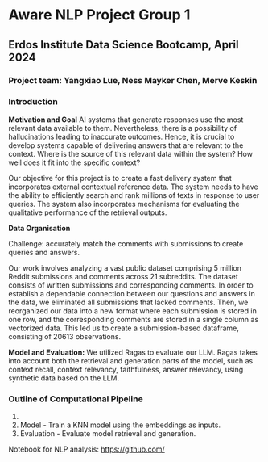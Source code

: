 # Aware NLP Project Group 1
## Erdos Institute Data Science Bootcamp, April 2024

### Project team: Yangxiao Lue, Ness Mayker Chen, Merve Keskin

### Introduction

**Motivation and Goal**
AI systems that generate responses use the most relevant data available to them. Nevertheless, there is a possibility of hallucinations leading to inaccurate outcomes. Hence, it is crucial to develop systems capable of delivering answers that are relevant to the context. Where is the source of this relevant data within the system? How well does it fit into the specific context?

Our objective for this project is to create a fast delivery system that incorporates external contextual reference data. The system needs to have the ability to efficiently search and rank millions of texts in response to user queries. The system also incorporates mechanisms for evaluating the qualitative performance of the retrieval outputs.

**Data Organisation**

Challenge: accurately match the comments with submissions to create queries and answers.

Our work involves analyzing a vast public dataset comprising 5 million Reddit submissions and comments across 21 subreddits. The dataset consists of written submissions and corresponding comments. In order to establish a dependable connection between our questions and answers in the data, we eliminated all submissions that lacked comments. Then, we reorganized our data into a new format where each submission is stored in one row, and the corresponding comments are stored in a single column as vectorized data. This led us to create a submission-based dataframe, consisting of 20613 observations.

**Model and Evaluation:**
We utilized Ragas to evaluate our LLM. Ragas takes into account both the retrieval and generation parts of the model, such as context recall, context relevancy, faithfulness, answer relevancy, using synthetic data based on the LLM.

### Outline of Computational Pipeline

1. 
2. Model - Train a KNN model using the embeddings as inputs.
3. Evaluation - Evaluate model retrieval and generation.

Notebook for NLP analysis: https://github.com/
